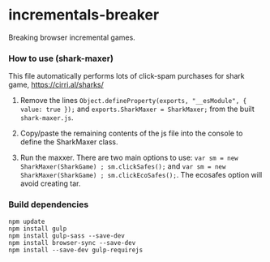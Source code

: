 # incrementals-breaker

Breaking browser incremental games.

### How to use (shark-maxer)

This file automatically performs lots of click-spam purchases for shark game, https://cirri.al/sharks/

1. Remove the lines
`Object.defineProperty(exports, "__esModule", { value: true });`
and `exports.SharkMaxer = SharkMaxer;` from the built `shark-maxer.js`.

2. Copy/paste the remaining contents of the js file into the console to define the SharkMaxer class.

3. Run the maxxer. There are two main options to use: `var sm = new SharkMaxer(SharkGame) ; sm.clickSafes();` and `var sm = new SharkMaxer(SharkGame) ; sm.clickEcoSafes();`. The ecosafes option will avoid creating tar.


### Build dependencies

```
npm update
npm install gulp
npm install gulp-sass --save-dev  
npm install browser-sync --save-dev
npm install --save-dev gulp-requirejs
```

